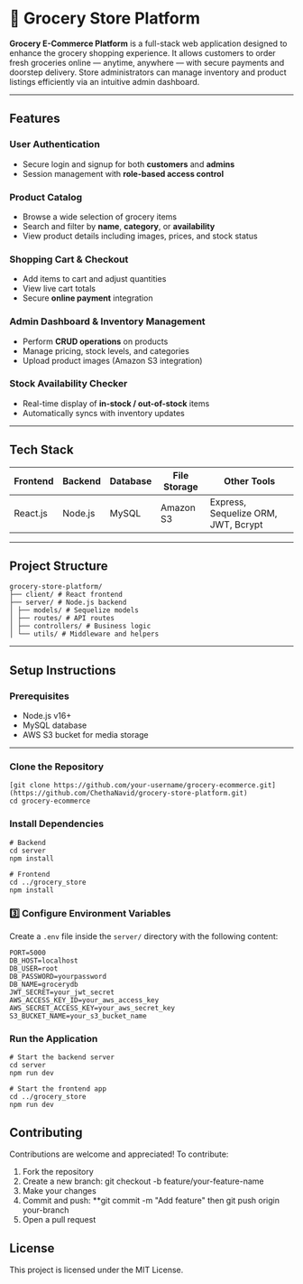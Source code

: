 # 🛒 Grocery Store Platform

**Grocery E-Commerce Platform** is a full-stack web application designed to enhance the grocery shopping experience. It allows customers to order fresh groceries online — anytime, anywhere — with secure payments and doorstep delivery. Store administrators can manage inventory and product listings efficiently via an intuitive admin dashboard.

---

## Features

### User Authentication
- Secure login and signup for both **customers** and **admins**
- Session management with **role-based access control**

### Product Catalog
- Browse a wide selection of grocery items
- Search and filter by **name**, **category**, or **availability**
- View product details including images, prices, and stock status

### Shopping Cart & Checkout
- Add items to cart and adjust quantities
- View live cart totals
- Secure **online payment** integration

### Admin Dashboard & Inventory Management
- Perform **CRUD operations** on products
- Manage pricing, stock levels, and categories
- Upload product images (Amazon S3 integration)

### Stock Availability Checker
- Real-time display of **in-stock / out-of-stock** items
- Automatically syncs with inventory updates

---

## Tech Stack

| Frontend   | Backend   | Database  | File Storage | Other Tools             |
|------------|-----------|-----------|--------------|--------------------------|
| React.js   | Node.js   | MySQL     | Amazon S3    | Express, Sequelize ORM, JWT, Bcrypt |

---

## Project Structure
```
grocery-store-platform/
├── client/ # React frontend
├── server/ # Node.js backend
│ ├── models/ # Sequelize models
│ ├── routes/ # API routes
│ ├── controllers/ # Business logic
│ └── utils/ # Middleware and helpers
```

---

## Setup Instructions

### Prerequisites

- Node.js v16+
- MySQL database
- AWS S3 bucket for media storage

---

### Clone the Repository

```
[git clone https://github.com/your-username/grocery-ecommerce.git](https://github.com/ChethaNavid/grocery-store-platform.git)
cd grocery-ecommerce

```
### Install Dependencies
```
# Backend
cd server
npm install

# Frontend
cd ../grocery_store
npm install
```

### 3️⃣ Configure Environment Variables

Create a `.env` file inside the `server/` directory with the following content:

```
PORT=5000
DB_HOST=localhost
DB_USER=root
DB_PASSWORD=yourpassword
DB_NAME=grocerydb
JWT_SECRET=your_jwt_secret
AWS_ACCESS_KEY_ID=your_aws_access_key
AWS_SECRET_ACCESS_KEY=your_aws_secret_key
S3_BUCKET_NAME=your_s3_bucket_name
```
### Run the Application
```
# Start the backend server
cd server
npm run dev

# Start the frontend app
cd ../grocery_store
npm run dev
```
## Contributing
Contributions are welcome and appreciated!
To contribute:
1. Fork the repository
2. Create a new branch: git checkout -b feature/your-feature-name
3. Make your changes
3. Commit and push: **git commit -m "Add feature" then git push origin your-branch
4. Open a pull request
## License
This project is licensed under the MIT License.
